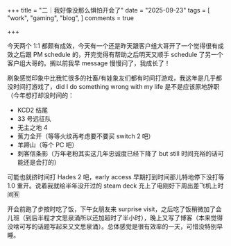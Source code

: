 +++
title = "二｜我好像没那么惧怕开会了"
date = "2025-09-23"
tags = [
    "work",
    "gaming",
    "blog",
]
comments = true

+++

今天两个 1:1 都颇有成效，今天有一个还是昨天跟客户组大哥开了一个觉得很有成效之后跟 PM schedule 的，开完觉得有帮助之后明天又顺手 schedule 了另一个客户组大哥的。搁以前我早 message 慢慢问了，我成长了！

刷象感觉印象中比我忙很多的社畜/有娃象友们都有时间打游戏，我这年是几乎都没时间打游戏了，did I do something wrong with my life  是不是应该原地辞职（今年想打却没时间的：
- KCD2 结尾
- 33 号远征队
- 无主之地 4
- 蕉力全开（等等火纹再考虑要不要买 switch 2 吧）
- 羊蹄山（等个 PC 吧）
- 刺客信条影（万年老粉其实这几年忠诚度已经下降了 but still 时间充裕的话可能还是会打的）

可能也就挤时间打 Hades 2 吧，early access 早期打到时间那儿特地停下没打等 1.0 重开。说着我就给半年没开过的 steam deck 充上了电刚好下周出差飞机上时间🈶 

开会前跑了步按时吃了饭，下午女朋友来 surprise visit，之后吃了饭稍微加了会儿班（到后半程才文思泉涌所以还加超时了半小时），晚上又写了博客（本来觉得没啥可写的话题写起来又文思泉涌）。总体感觉是很有效率的一天，可惜没特别早睡。